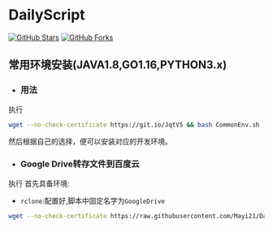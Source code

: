 # DailyScript


[![GitHub Stars](https://img.shields.io/github/stars/Mayi21/DailyScript.svg?style=flat-square&label=Stars&logo=github)](https://github.com/Mayi21/DailyScript/stargazers)
[![GitHub Forks](https://img.shields.io/github/forks/Mayi21/DailyScript.svg?style=flat-square&label=Forks&logo=github)](https://github.com/Mayi21/DailyScript/fork)

## 常用环境安装(JAVA1.8,GO1.16,PYTHON3.x)
* ### 用法
执行  
```sh
wget --no-check-certificate https://git.io/JqtV5 && bash CommonEnv.sh
```  
然后根据自己的选择，便可以安装对应的开发环境。
* ### Google Drive转存文件到百度云
执行
首先具备环境:
* `rclone`:配置好,脚本中固定名字为`GoogleDrive`
```sh
wget --no-check-certificate https://raw.githubusercontent.com/Mayi21/DailyScript/master/GoogleDriveToBaidu.sh && bash GoogleDriveToBaidu.sh
```